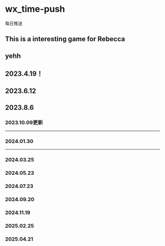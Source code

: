 # wx_time-push
每日推送

## This is a interesting game for Rebecca
yehh
-----
2023.4.19！
----------
2023.6.12 
---------
2023.8.6
---------
### 2023.10.09更新
------------
### 2024.01.30
------------
### 2024.03.25

### 2024.05.23

### 2024.07.23

### 2024.09.20

### 2024.11.19

### 2025.02.25

### 2025.04.21

